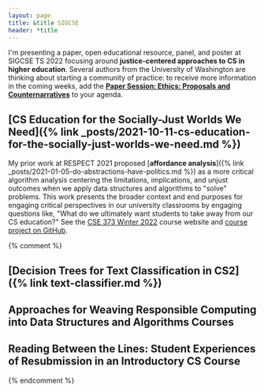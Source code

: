 ```yaml
---
layout: page
title: &title SIGCSE
header: *title
---
```


I'm presenting a paper, open educational resource, panel, and poster at SIGCSE TS 2022 focusing around **justice-centered approaches to CS in higher education**. Several authors from the University of Washington are thinking about starting a community of practice: to receive more information in the coming weeks, add the [**Paper Session: Ethics: Proposals and Counternarratives**](https://sigcse2022.us2.pathable.com/meetings/virtual/67bWzJXJQM89raQuM) to your agenda.

## [CS Education for the Socially-Just Worlds We Need]({% link _posts/2021-10-11-cs-education-for-the-socially-just-worlds-we-need.md %})

My prior work at RESPECT 2021 proposed [**affordance analysis**]({% link _posts/2021-01-05-do-abstractions-have-politics.md %}) as a more critical algorithm analysis centering the limitations, implications, and unjust outcomes when we apply data structures and algorithms to "solve" problems. This work presents the broader context and end purposes for engaging critical perspectives in our university classrooms by engaging questions like, "What do we ultimately want students to take away from our CS education?" See the [CSE 373 Winter 2022](https://courses.cs.washington.edu/courses/cse373/22wi/) course website and [course project on GitHub](https://github.com/kevinlin1/huskymaps).

{% comment %}

## [Decision Trees for Text Classification in CS2]({% link text-classifier.md %})

## Approaches for Weaving Responsible Computing into Data Structures and Algorithms Courses

## Reading Between the Lines: Student Experiences of Resubmission in an Introductory CS Course

{% endcomment %}

